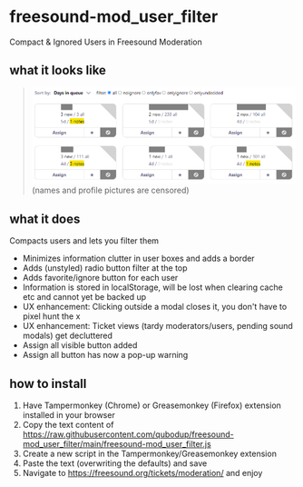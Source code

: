 # freesound-mod_user_filter
Compact &amp; Ignored Users in Freesound Moderation

## what it looks like

> ![basic usage animation](https://raw.githubusercontent.com/qubodup/freesound-mod_user_filter/main/freesound-mod_user_filter_preview.gif)
<br>(names and profile pictures are censored)

## what it does

Compacts users and lets you filter them
* Minimizes information clutter in user boxes and adds a border
* Adds (unstyled) radio button filter at the top
* Adds favorite/ignore button for each user
* Information is stored in localStorage, will be lost when clearing cache etc and cannot yet be backed up
* UX enhancement: Clicking outside a modal closes it, you don't have to pixel hunt the x
* UX enhancement: Ticket views (tardy moderators/users, pending sound modals) get decluttered
* Assign all visible button added
* Assign all button has now a pop-up warning
  
## how to install

1. Have Tampermonkey (Chrome) or Greasemonkey (Firefox) extension installed in your browser
2. Copy the text content of https://raw.githubusercontent.com/qubodup/freesound-mod_user_filter/main/freesound-mod_user_filter.js
3. Create a new script in the Tampermonkey/Greasemonkey extension
4. Paste the text (overwriting the defaults) and save
5. Navigate to https://freesound.org/tickets/moderation/ and enjoy
